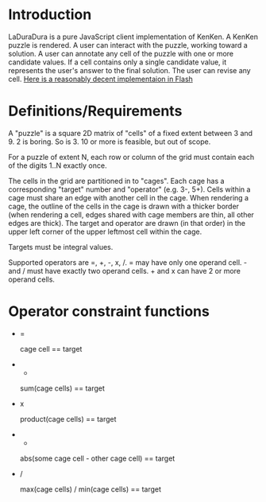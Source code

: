 Introduction
=

LaDuraDura is a pure JavaScript client implementation of KenKen.  A KenKen puzzle is rendered.  A
user can interact with the puzzle, working toward a solution.  A user can annotate any cell of the
puzzle with one or more candidate values.  If a cell contains only a single candidate value, it
represents the user's answer to the final solution.  The user can revise any cell.
[Here is a reasonably decent implementaion in Flash](http://www.nytimes.com/ref/crosswords/kenken.html?_r=0)

Definitions/Requirements
=

A "puzzle" is a square 2D matrix of "cells" of a fixed extent between 3 and 9.  2 is boring.  So
is 3. 10 or more is feasible, but out of scope.

For a puzzle of extent N, each row or column of the grid must contain each of the digits 1..N
exactly once.   

The cells in the grid are partitioned in to "cages".  Each cage has a corresponding "target" number
and "operator" (e.g. 3-, 5+).  Cells within a cage must share an edge with another cell in the
cage. When rendering a cage, the outline of the cells in the cage is drawn with a thicker border
(when rendering a cell, edges shared with cage members are thin, all other edges are thick).  The
target and operator are drawn (in that order) in the upper left corner of the upper leftmost cell
within the cage.

Targets must be integral values. 

Supported operators are =, +, -, x, /.  = may have only one operand cell.  - and / must have exactly
two operand cells.  + and x can have 2 or more operand cells.

Operator constraint functions
=

* =

    cage cell == target
    
* +

    sum(cage cells) == target

* x

    product(cage cells) == target
    
* -

    abs(some cage cell - other cage cell) == target
    
* /

    max(cage cells) / min(cage cells) == target
